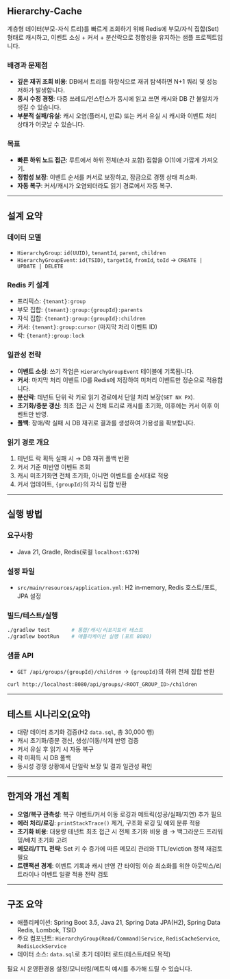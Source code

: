 ## Hierarchy-Cache

계층형 데이터(부모-자식 트리)를 빠르게 조회하기 위해 Redis에 부모/자식 집합(Set) 형태로 캐시하고,
이벤트 소싱 + 커서 + 분산락으로 정합성을 유지하는 샘플 프로젝트입니다.

### 배경과 문제점
- **깊은 재귀 조회 비용**: DB에서 트리를 하향식으로 재귀 탐색하면 N+1 쿼리 및 성능 저하가 발생합니다.
- **동시 수정 경쟁**: 다중 쓰레드/인스턴스가 동시에 읽고 쓰면 캐시와 DB 간 불일치가 생길 수 있습니다.
- **부분적 실패/유실**: 캐시 오염(플러시, 만료) 또는 커서 유실 시 캐시와 이벤트 처리 상태가 어긋날 수 있습니다.

### 목표
- **빠른 하위 노드 접근**: 루트에서 하위 전체(손자 포함) 집합을 O(1)에 가깝게 가져오기.
- **정합성 보장**: 이벤트 순서를 커서로 보장하고, 잠금으로 경쟁 상태 최소화.
- **자동 복구**: 커서/캐시가 오염되더라도 읽기 경로에서 자동 복구.

---

## 설계 요약

### 데이터 모델
- `HierarchyGroup`: `id(UUID)`, `tenantId`, `parent`, `children`
- `HierarchyGroupEvent`: `id(TSID)`, `targetId`, `fromId`, `toId` → `CREATE | UPDATE | DELETE`

### Redis 키 설계
- 프리픽스: `{tenant}:group`
- 부모 집합: `{tenant}:group:{groupId}:parents`
- 자식 집합: `{tenant}:group:{groupId}:children`
- 커서: `{tenant}:group:cursor` (마지막 처리 이벤트 ID)
- 락: `{tenant}:group:lock`

### 일관성 전략
- **이벤트 소싱**: 쓰기 작업은 `HierarchyGroupEvent` 테이블에 기록됩니다.
- **커서**: 마지막 처리 이벤트 ID를 Redis에 저장하여 미처리 이벤트만 정순으로 적용합니다.
- **분산락**: 테넌트 단위 락 키로 읽기 경로에서 단일 처리 보장(`SET NX PX`).
- **초기화/증분 갱신**: 최초 접근 시 전체 트리로 캐시를 초기화, 이후에는 커서 이후 이벤트만 반영.
- **폴백**: 장애/락 실패 시 DB 재귀로 결과를 생성하여 가용성을 확보합니다.

### 읽기 경로 개요
1) 테넌트 락 획득 실패 시 → DB 재귀 폴백 반환
2) 커서 기준 미반영 이벤트 조회
3) 캐시 미초기화면 전체 초기화, 아니면 이벤트를 순서대로 적용
4) 커서 업데이트, `{groupId}`의 자식 집합 반환

---

## 실행 방법

### 요구사항
- Java 21, Gradle, Redis(로컬 `localhost:6379`)

### 설정 파일
- `src/main/resources/application.yml`: H2 in‑memory, Redis 호스트/포트, JPA 설정

### 빌드/테스트/실행
```bash
./gradlew test       # 통합/캐시/리포지토리 테스트
./gradlew bootRun    # 애플리케이션 실행 (포트 8080)
```

### 샘플 API
- `GET /api/groups/{groupId}/children` → `{groupId}`의 하위 전체 집합 반환
```bash
curl http://localhost:8080/api/groups/<ROOT_GROUP_ID>/children
```

---

## 테스트 시나리오(요약)
- 대량 데이터 초기화 검증(H2 `data.sql`, 총 30,000 행)
- 캐시 초기화/증분 갱신, 생성/이동/삭제 반영 검증
- 커서 유실 후 읽기 시 자동 복구
- 락 미획득 시 DB 폴백
- 동시성 경쟁 상황에서 단일락 보장 및 결과 일관성 확인

---

## 한계와 개선 계획
- **오염/복구 관측성**: 복구 이벤트/커서 이동 로깅과 메트릭(성공/실패/지연) 추가 필요
- **에러 처리/로깅**: `printStackTrace()` 제거, 구조화 로깅 및 예외 분류 적용
- **초기화 비용**: 대용량 테넌트 최초 접근 시 전체 초기화 비용 큼 → 백그라운드 프리워밍/배치 초기화 고려
- **메모리/TTL 전략**: Set 키 수 증가에 따른 메모리 관리와 TTL/eviction 정책 재검토 필요
- **트랜잭션 경계**: 이벤트 기록과 캐시 반영 간 타이밍 이슈 최소화를 위한 아웃박스/리트라이나 이벤트 일괄 적용 전략 검토

---

## 구조 요약
- 애플리케이션: Spring Boot 3.5, Java 21, Spring Data JPA(H2), Spring Data Redis, Lombok, TSID
- 주요 컴포넌트: `HierarchyGroup(Read/Command)Service`, `RedisCacheService`, `RedisLockService`
- 데이터 소스: `data.sql`로 초기 데이터 로드(테스트/데모 목적)

필요 시 운영환경용 설정/모니터링/메트릭 예시를 추가해 드릴 수 있습니다.

